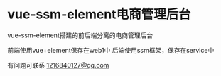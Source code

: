 # vue-ssm-element电商管理后台
vue-ssm-element搭建的前后端分离的电商管理后台

前端使用vue+element保存在web1中
后端使用ssm框架，保存在service中

有问题可联系
1216840127@qq.com
